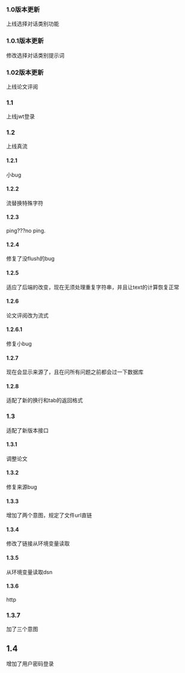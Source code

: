 ### 1.0版本更新
上线选择对话类别功能
### 1.0.1版本更新
修改选择对话类别提示词
### 1.02版本更新
上线论文评阅
### 1.1
上线jwt登录
### 1.2
上线真流
#### 1.2.1
小bug
#### 1.2.2
流替换特殊字符
#### 1.2.3
ping???no ping.
#### 1.2.4
修复了没flush的bug
#### 1.2.5
适应了后端的改变，现在无须处理重复字符串，并且让text的计算恢复正常
#### 1.2.6
论文评阅改为流式
#### 1.2.6.1
修复小bug
#### 1.2.7
现在会显示来源了，且在问所有问题之前都会过一下数据库
#### 1.2.8
适配了新的换行和tab的返回格式
### 1.3
适配了新版本接口
#### 1.3.1
调整论文
#### 1.3.2
修复来源bug
#### 1.3.3
增加了两个意图，规定了文件url直链
#### 1.3.4
修改了链接从环境变量读取
#### 1.3.5
从环境变量读取dsn
#### 1.3.6
http
### 1.3.7
加了三个意图
## 1.4
增加了用户密码登录
